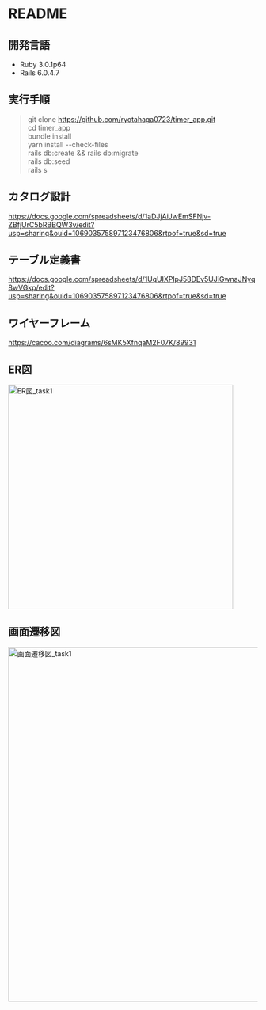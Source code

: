 # README

## 開発言語
- Ruby 3.0.1p64
- Rails 6.0.4.7

## 実行手順
> git clone https://github.com/ryotahaga0723/timer_app.git  
> cd timer_app  
> bundle install  
> yarn install --check-files  
> rails db:create && rails db:migrate  
> rails db:seed  
> rails s

## カタログ設計
https://docs.google.com/spreadsheets/d/1aDJjAiJwEmSFNjv-ZBfjUrC5bRBBQW3v/edit?usp=sharing&ouid=106903575897123476806&rtpof=true&sd=true

## テーブル定義書
https://docs.google.com/spreadsheets/d/1UqUIXPlpJ58DEv5UJiGwnaJNyq8wVGkp/edit?usp=sharing&ouid=106903575897123476806&rtpof=true&sd=true

## ワイヤーフレーム
https://cacoo.com/diagrams/6sMK5XfnqaM2F07K/89931

## ER図
<img width="454" alt="ER図_task1" src="https://user-images.githubusercontent.com/102888155/165241120-d22a3387-cb57-479b-80c9-dbae32ade885.png">

## 画面遷移図
<img width="716" alt="画面遷移図_task1" src="https://user-images.githubusercontent.com/102888155/165233389-a6bf9453-7439-461c-b6e0-123a4b5d71ed.png">

